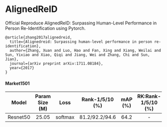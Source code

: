 # AlignedReID
Official Reproduce AlignedReID: Surpassing Human-Level Performance in Person Re-Identification using Pytorch.

```
@article{zhang2017alignedreid,
  title={Alignedreid: Surpassing human-level performance in person re-identification},
  author={Zhang, Xuan and Luo, Hao and Fan, Xing and Xiang, Weilai and Sun, Yixiao and Xiao, Qiqi and Jiang, Wei and Zhang, Chi and Sun, Jian},
  journal={arXiv preprint arXiv:1711.08184},
  year={2017}
}
```

#### Market1501
| Model | Param Size (M) | Loss | Rank-1/5/10 (%) | mAP (%) | RK:Rank-1/5/10 (%) | RK:mAP (%) | 
| --- | :---: | :---: | :---: | :---: | :---: | :---: |
| Resnet50 | 25.05 | softmax | 81.2/92.2/94.6 | 64.2 |-|-| 